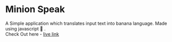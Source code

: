 # Minion Speak
A Simple application which translates input text into banana language. Made using javascript 🤍 .
<br />
Check Out here -  [live link](https://2j3uh.csb.app/) 
